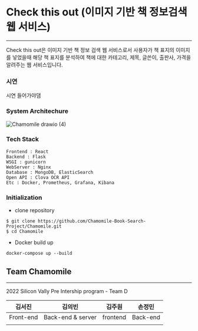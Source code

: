 # Check this out (이미지 기반 책 정보검색 웹 서비스) 
----------------
Check this out은 이미지 기반 책 정보 검색 웹 서비스로서 사용자가 책 표지의 이미지를 넣었을때 해당 책 표지를 분석하여 책에 대한 카테고리, 제목, 글쓴이, 출판사, 가격을 알려주는 웹 서비스입니다.

### 시연
시연 들어가야댐 


### System Architechure
![Chamomile drawio (4)](https://user-images.githubusercontent.com/76832303/154666423-e402d5f6-4f3a-4ea7-bd74-204571d3a696.png)

### Tech Stack 
~~~~~~~~~~~~~~~~~~~~~~
Frontend : React
Backend : Flask 
WSGI : gunicorn 
WebServer : Nginx
Database : MongoDB, ElasticSearch 
Open API : Clova OCR API 
Etc : Docker, Prometheus, Grafana, Kibana
~~~~~~~~~~~~~~~~~~~~~~



### Initialization

- clone repository

~~~~~~~~~~
$ git clone https://github.com/Chamomile-Book-Search-Project/Chamomile.git
$ cd Chamomile
~~~~~~~~~~~~

- Docker build up 

~~~~~~~~~~~~~~~~~~~~~~~~~~~~~~~
docker-compose up --build
~~~~~~~~~~~~~~~~~~~~~~~~~~~~~~~

## Team Chamomile
-----------------
2022 Silicon Vally Pre Intership program - Team D 

|          김서진          |         김의빈           |          김주원           |          손정민         |
| ------------------------| ------------------------ | ------------------------ | ------------------------|  
|       Front-end         |     Back-end & server    |         frontend         |         Back-end        |
|                         |                          |                          |                         |
